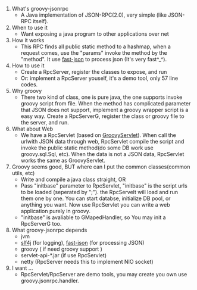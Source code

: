 1. What's groovy-jsonrpc
	* A Java implementation of JSON-RPC(2.0), very simple (like JSON-RPC itself).
1. When to use it
	* Want exposing a java program to other applications over net
1. How it works
	* This RPC finds all public static method to a hashmap, when a request comes, use the "params" invoke the method by the "method". It use [fast-json][fast-json] to process json (It's very fast^_^). 
1. How to use it
	* Create a RpcServer, register the classes to expose, and run
	* Or: implement a RpcServer youself, it's a demo tool, only 57 line codes.
1. Why groovy
	* There two kind of class, one is pure java, the one supports invoke groovy script from file. When the method has complicated parameter that JSON does not support, implement a groovy wrapper script is a easy way. Create a RpcServerG, register the class or groovy file to the server, and run.
1. What about Web
	* We have a RpcServlet (based on [GroovyServlet][gs]). When call the urlwith JSON data through web, RpcServlet compile the script and invoke the public static method(do some DB work use groovy.sql.Sql, etc). When the data is not a JSON data, RpcServlet works the same as GroovyServlet.
1. Groovy seems good, BUT where can I put the common classes(common utils, etc) 
	* Write and compile a java class straight, OR
	* Pass "initbase" parameter to RpcServlet, "initbase" is the script urls to be loaded (seperated by ";"). the RpcServelt will load and run them one by one. You can start databse, initialize DB pool, or anything you want. Now use RpcServlet you can write a web application purely in groovy.
	* "initbase" is avaliable to GMapedHandler, so You may init a RpcServerG too.
1. What groovy-jsonrpc depends
	* jvm
	* [slf4j][slf4j] (for logging), [fast-json][fast-json] (for processing JSON)
	* groovy ( if need groovy support )
	* servlet-api-*.jar (if use RpcServlet)
	* netty (RpcServer needs this to implement NIO socket)
1. I want ...
	* RpcServlet/RpcServer are demo tools, you may create you own use groovy.jsonrpc.handler.

[fast-json]: http://code.alibabatech.com/wiki/display/FastJSON/Documentation "Fast JSON Processor"
[gs]: http://groovy.codehaus.org/Groovlets "Groovlets"
[slf4j]: http://www.slf4j.org/ "Simple Logging Facade for Java"
